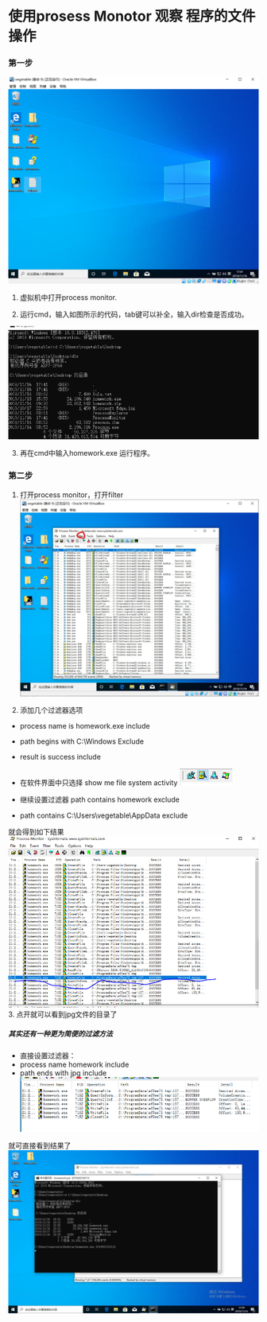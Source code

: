 # 使用prosess Monotor 观察 程序的文件操作
### 第一步
![first](/img/1..PNG)
1. 虚拟机中打开process monitor.

2. 运行cmd，输入如图所示的代码，tab键可以补全，输入dir检查是否成功。

 ![code](/img/2.PNG)

3. 再在cmd中输入homework.exe 运行程序。

### 第二步

1. 打开process monitor，打开filter
![filer](/img/4.jpg)

2. 添加几个过滤器选项
* process name is homework.exe include 
* path begins with C:\Windows Exclude
* result is success include

* 在软件界面中只选择 show me file system activity 
![h](/img/6.PNG)
* 继续设置过滤器    path  contains homework exclude
* path contains C:\Users\vegetable\AppData exclude
  
 就会得到如下结果
![h](img/7.PNG)
3. 点开就可以看到jpg文件的目录了
   

##### 其实还有一种更为简便的过滤方法
* 直接设置过滤器：
* process name homework include
* path ends with jpg include 
 ![h](img/8.PNG)
 
就可直接看到结果了
![h](img/1573912210607.jpg)




